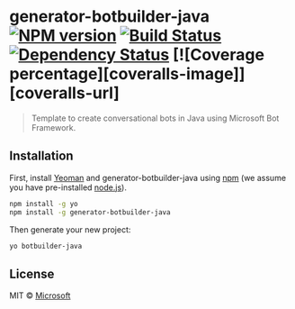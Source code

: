 # generator-botbuilder-java [![NPM version][npm-image]][npm-url] [![Build Status][travis-image]][travis-url] [![Dependency Status][daviddm-image]][daviddm-url] [![Coverage percentage][coveralls-image]][coveralls-url]
> Template to create conversational bots in Java using Microsoft Bot Framework.

## Installation

First, install [Yeoman](http://yeoman.io) and generator-botbuilder-java using [npm](https://www.npmjs.com/) (we assume you have pre-installed [node.js](https://nodejs.org/)).

```bash
npm install -g yo
npm install -g generator-botbuilder-java
```

Then generate your new project:

```bash
yo botbuilder-java
```

## License

MIT © [Microsoft]()


[npm-image]: https://badge.fury.io/js/generator-botbuilder-java.svg
[npm-url]: https://npmjs.org/package/generator-botbuilder-java
[travis-image]: https://travis-ci.org/Microsoft/generator-botbuilder-java.svg?branch=master
[travis-url]: https://travis-ci.org/Microsoft/generator-botbuilder-java
[daviddm-image]: https://david-dm.org/Microsoft/generator-botbuilder-java.svg?theme=shields.io
[daviddm-url]: https://david-dm.org/Microsoft/generator-botbuilder-java
